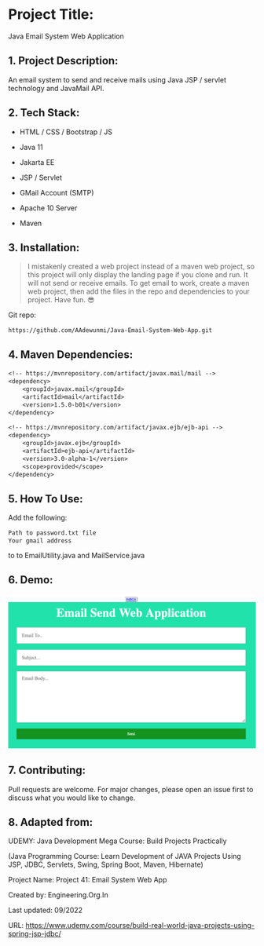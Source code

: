 # Project Title:

Java Email System Web Application


## 1. Project Description:

An email system to send and receive mails using Java JSP / servlet technology and JavaMail API.


## 2. Tech Stack:

- HTML / CSS / Bootstrap / JS

- Java 11

- Jakarta EE

- JSP / Servlet

- GMail Account (SMTP)

- Apache 10 Server

- Maven


## 3. Installation:

> I mistakenly created a web project instead of a maven web project, so this project will only 
display the landing page if you clone and run. It will not send or receive emails.
To get email to work, create a maven web project, then add the files in the repo and 
dependencies to your project. Have fun. 😎

Git repo:

```
https://github.com/AAdewunmi/Java-Email-System-Web-App.git
```




## 4. Maven Dependencies:

```
<!-- https://mvnrepository.com/artifact/javax.mail/mail -->
<dependency>
    <groupId>javax.mail</groupId>
    <artifactId>mail</artifactId>
    <version>1.5.0-b01</version>
</dependency>

```

```
<!-- https://mvnrepository.com/artifact/javax.ejb/ejb-api -->
<dependency>
    <groupId>javax.ejb</groupId>
    <artifactId>ejb-api</artifactId>
    <version>3.0-alpha-1</version>
    <scope>provided</scope>
</dependency>
```


## 5. How To Use:

Add the following:

```
Path to password.txt file
Your gmail address 
```
to to EmailUtility.java and MailService.java


## 6. Demo:

![This is an image](web/screenshot.png)


## 7. Contributing:

Pull requests are welcome. For major changes, please open an issue first to discuss what you would like to change.


## 8. Adapted from: 

UDEMY: Java Development Mega Course: Build Projects Practically

(Java Programming Course: Learn Development of JAVA Projects Using JSP, JDBC, Servlets, Swing, Spring Boot, Maven, Hibernate)

Project Name: Project 41: Email System Web App

Created by: Engineering.Org.In

Last updated: 09/2022

URL: https://www.udemy.com/course/build-real-world-java-projects-using-spring-jsp-jdbc/


